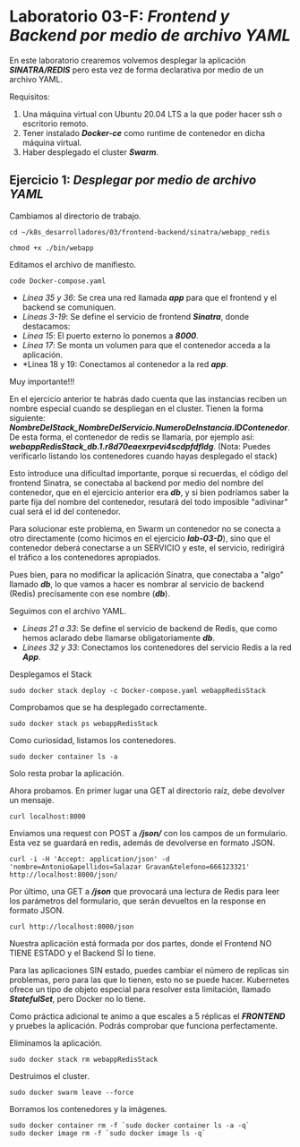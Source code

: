 # Laboratorio 03-F: ***Frontend y Backend por medio de archivo YAML***
 
En este laboratorio crearemos volvemos  desplegar la aplicación ***SINATRA/REDIS*** pero esta vez de forma declarativa por medio de un archivo YAML.

Requisitos:

1. Una máquina virtual con Ubuntu 20.04 LTS a la que poder hacer ssh o escritorio remoto.
2. Tener instalado ***Docker-ce*** como runtime de contenedor en dicha máquina virtual.
3. Haber desplegado el cluster ***Swarm***.

## Ejercicio 1: ***Desplegar por medio de archivo YAML*** 

Cambiamos al directorio de trabajo.
```
cd ~/k8s_desarrolladores/03/frontend-backend/sinatra/webapp_redis
```

```
chmod +x ./bin/webapp
```

Editamos el archivo de manifiesto.
```
code Docker-compose.yaml
```

* *Línea 35 y 36*: Se crea una red llamada ***app*** para que el frontend y el backend se comuniquen.
* *Líneas 3-19*: Se define el servicio de frontend ***Sinatra***, donde destacamos:
* *Línea 15*: El puerto externo lo ponemos a ***8000***.
* *Línea 17*: Se monta un volumen para que el contenedor acceda a la aplicación.
* *Línea 18 y 19: Conectamos al contenedor a la red ***app***.

Muy importante!!!

En el ejercicio anterior te habrás dado cuenta que las instancias reciben un nombre especial cuando se despliegan en el cluster. Tienen la forma siguiente: ***NombreDelStack_NombreDelServicio.NumeroDeInstancia.IDContenedor***. De esta forma, el contenedor de redis se llamaría, por ejemplo así: ***webappRedisStack_db.1.r8d70eaexrpevi4scdpfdfldg***.
(Nota: Puedes verificarlo listando los contenedores cuando hayas desplegado el stack)         

Esto introduce una dificultad importante, porque si recuerdas, el código del frontend Sinatra, se conectaba al backend por medio del nombre del contenedor, que en el ejercicio anterior era ***db***, y si bien podríamos saber la parte fija del nombre del contenedor, resutará del todo imposible "adivinar" cual será el id del contenedor.

Para solucionar este problema, en Swarm un contenedor no se conecta a otro directamente (como hicimos en el ejercicio ***lab-03-D***), sino que el contenedor deberá conectarse a un SERVICIO y este, el servicio, redirigirá el tráfico a los contenedores apropiados.

Pues bien, para no modificar la aplicación Sinatra, que conectaba a "algo" llamado ***db***, lo que vamos a hacer es nombrar al servicio de backend (Redis) precísamente con ese nombre (***db***).

Seguimos con el archivo YAML.

* *Líneas 21 a 33*: Se define el servicio de backend de Redis, que como hemos aclarado debe llamarse obligatoriamente ***db***.
* *Línees 32 y 33*: Conectamos los contenedores del servicio Redis a la red ***App***.

Desplegamos el Stack
```
sudo docker stack deploy -c Docker-compose.yaml webappRedisStack
```

Comprobamos que se ha desplegado correctamente.
```
sudo docker stack ps webappRedisStack
```

Como curiosidad, listamos los contenedores.
```
sudo docker container ls -a
```

Solo resta probar la aplicación.

Ahora probamos. En primer lugar una GET al directorio raíz, debe devolver un mensaje.
```
curl localhost:8000
```

Enviamos una request con POST a ***/json/*** con los campos de un formulario. Esta vez se guardará en redis, además de devolverse en formato JSON.
```
curl -i -H 'Accept: application/json' -d 'nombre=Antonio&apellidos=Salazar Gravan&telefono=666123321' http://localhost:8000/json/
```

Por último, una GET a ***/json*** que provocará una lectura de Redis para leer los parámetros del formulario, que serán devueltos en la response en formato JSON.
```
curl http://localhost:8000/json
```

Nuestra aplicación está formada por dos partes, donde el Frontend NO TIENE ESTADO y el Backend SÍ lo tiene. 

Para las aplicaciones SIN estado, puedes cambiar el número de replicas sin problemas, pero para las que lo tienen, esto no se puede hacer. Kubernetes ofrece un tipo de objeto especial para resolver esta limitación, llamado ***StatefulSet***, pero Docker no lo tiene.

Como práctica adicional te animo a que escales a 5 réplicas el ***FRONTEND*** y pruebes la aplicación. Podrás comprobar que funciona perfectamente.

Eliminamos la aplicación. 
```
sudo docker stack rm webappRedisStack
```

Destruimos el cluster.
```
sudo docker swarm leave --force
```

Borramos los contenedores y la imágenes.
```
sudo docker container rm -f `sudo docker container ls -a -q`
sudo docker image rm -f `sudo docker image ls -q`
```

